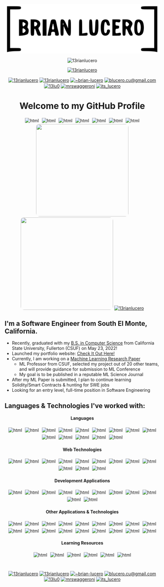 <!-- %%%%%%%%%%%%%%%%%%%%%%%%%%%%%%%%%%%%%%%%%%%%%%%%%%%%%%%%%%%%% -->
<!-- %%%%%%%%%%%%%%% PERSONAL & SM ICONS ~ SECTION %%%%%%%%%%%%%%% -->
<!-- %%%%%%%%%%%%%%%%%%%%%%%%%%%%%%%%%%%%%%%%%%%%%%%%%%%%%%%%%%%%% -->

<!-- BL PERSONAL ICON -->
<p align="center">
<a href="https://13rianlucero.github.io/" target="blank"><img align="center" src="https://raw.githubusercontent.com/13rianlucero/13rianlucero.github.io/0994a793c0de804a83e8792e21ed78e8bc882fbc/images/brian/bl-logo.svg" alt="BL | Home"/></a>
</p>

<!-- PAGE VIEW COUNTER -->
<p align="center">
<img src="https://komarev.com/ghpvc/?username=13rianlucero&label=Profile%20views&color=0e75b6&style=3d" alt="13rianlucero" />
</p>

<!-- FOLLOW MY TWITTER PLZ 🥺 -->
<p align="center">
<a href="https://twitter.com/13rianlucero" target="blank"><img src="https://img.shields.io/twitter/follow/13rianlucero?logo=twitter&style=for-the-badge" alt="13rianlucero" /></a>
</p>

<!-- SOCIAL MEDIA LINKS -->
<p align="center">
<a href="https://github.com/13rianlucero" target="blank"><img align="center" src="https://cdn.jsdelivr.net/npm/simple-icons@3.0.1/icons/github.svg" alt="13rianlucero" height="30" width="40" /></a>
<a href="https://twitter.com/13rianlucero" target="blank"><img align="center" src="https://cdn.jsdelivr.net/npm/simple-icons@3.0.1/icons/twitter.svg" alt="13rianlucero" height="30" width="40" /></a>
<a href="https://linkedin.com/in/~brian-lucero" target="blank"><img align="center" src="https://cdn.jsdelivr.net/npm/simple-icons@3.0.1/icons/linkedin.svg" alt="~brian-lucero" height="30" width="40" /></a>
<a href="mailtp:blucero.cu@gmail.com" target="blank"><img align="center" src="https://cdn.jsdelivr.net/npm/simple-icons@3.0.1/icons/gmail.svg" alt="blucero.cu@gmail.com" height="30" width="40" /></a>
<a href="https://instagram.com/13lu0" target="blank"><img align="center" src="https://cdn.jsdelivr.net/npm/simple-icons@3.0.1/icons/instagram.svg" alt="13lu0" height="30" width="40" /></a>
<a href="https://www.twitch.tv/mrswaggeroni" target="blank"><img align="center" src="https://cdn.jsdelivr.net/npm/simple-icons@3.0.1/icons/twitch.svg" alt="mrswaggeroni" height="30" width="40" /></a>
<!-- <a href="mailto:13rianlucero@csu.fullerton.edu" target="blank"><img align="center" src="https://cdn.jsdelivr.net/npm/simple-icons@3.0.1/icons/outlook.svg" alt="13rianlucero@csu.fullerton.edu" height="30" width="40" /></a> -->
<a href="https://soundcloud.com/its_lucero" target="blank"><img align="center" src="https://cdn.jsdelivr.net/npm/simple-icons@3.0.1/icons/soundcloud.svg" alt="its_lucero" height="30" width="40" /></a>
</p>

<!-- %%%%%%%%%%%%%%%%%%%%%%%%%%%%%%%%%%%%%%%%%%%%%%%%%%%%%%%%% -->
<!-- %%%%%%%%%%%%%%% WELCOME MESSAGE ~ SECTION %%%%%%%%%%%%%%% -->
<!-- %%%%%%%%%%%%%%%%%%%%%%%%%%%%%%%%%%%%%%%%%%%%%%%%%%%%%%%%% -->

<!-- WELCOME MESSAGE -->
<h1 align="center">Welcome to my GitHub Profile</h1>

<!-- ROW OF GIFS -->
<p align="center">
    <img src="https://i.pinimg.com/originals/09/c6/29/09c62903beeba336dc9da76eb5c9a107.gif" height=100px alt="html" style="vertical-align:top;margin:3px">
    <img src="https://i.pinimg.com/originals/32/44/01/324401aa18cc80c55f338dcd4674cb80.gif" height=100px alt="html" style="vertical-align:top;margin:3px">
    <img src="https://i.pinimg.com/originals/08/07/18/080718c3c5f3a56249a2ee3a825221bd.gif" height=100px alt="html" style="vertical-align:top;margin:3px">
    <img src="https://i.pinimg.com/originals/84/da/da/84dada0a5dcfd790700df3dd87897aef.gif" height=100px alt="html" style="vertical-align:top;margin:3px">
    <img src="https://i.pinimg.com/originals/35/f5/91/35f5911b6761ecd292e0ee9b8596b69f.gif" height=100px alt="html" style="vertical-align:top;margin:3px">
    <img src="https://i.pinimg.com/originals/53/ad/92/53ad929213f59c7392bf92605868021f.gif" height=100px alt="html" style="vertical-align:top;margin:3px">
    <img src="https://i.pinimg.com/originals/94/24/c4/9424c4c89a3a37536d05df7cf7d48e25.gif" height=100px alt="html" style="vertical-align:top;margin:3px">
    <!-- MY GITHUB STATS (DEFAULT THEME) --> 
    <img width="300" height="300" src="https://github-readme-stats.vercel.app/api/top-langs/?username=13rianlucero&count_private=true&theme=highcontrast&langs_count=10&hide=TypeScript,SCSS,Dockerfile&exclude_repo=CrabAgePrediction,ottergram-hw2,ottergram,projects,coffee-run,13rianlucero.github.io,SWIFT-ONLY,Light,UDP-Pinger" style="border-radius:10px;">
    <img width="300" height="300" src="https://github-readme-stats.vercel.app/api?username=13rianlucero&show_icons=true&theme=highcontrast&include_all_commits=true&hide=stars&count_private=true" style="border-radius:10px;">
    <!-- MY GITHUB STATS (TROPHIES/POINTS THEME) -->
    <a href="https://github.com/ryo-ma/github-profile-trophy">
        <img width="300" height="300" src="https://github-profile-trophy.vercel.app/?username=13rianlucero&theme=algolia&column=3&margin-w=15&margin-h=15)" alt="13rianlucero" />
    </a>
</p>

<!-- WHO AM I? -->
<h2 align="left">I'm a Software Engineer from South El Monte, California.</h2>
   
<!-- RECENT NEWS (PAST) | WHAT I'M CURRENTLY DOING (NOW) | WHAT I PLAN TO DO LATER ON (FUTURE) -->
- Recently, graduated with my [B.S. in Computer Science](https://raw.githubusercontent.com/13rianlucero/13rianlucero.github.io/main/images/csuf-graduation2022/DiplomaTeaser-FromCeremony-May23-2022.jpeg) from California State University, Fullerton (CSUF) on May 23, 2022!
- Launched my portfolio website: [Check It Out Here!](https://13rianlucero.github.io/)
- Currently, I am working on a [Machine Learning Research Paper](https://github.com/13rianlucero/CrabAgePrediction)
    - ML Professor from CSUF, selected my project out of 20 other teams, and will provide guidance for submission to ML Conference
    - My goal is to be published in a reputable ML Science Journal
- After my ML Paper is submitted, I plan to continue learning Solidity/Smart Contracts & hunting for SWE jobs
- Looking for an entry level, full-time position in Software Engineering

<!-- %%%%%%%%%%%%%%%%%%%%%%%%%%%%%%%%%%%%%%%%%%%%%%%%%%%%%%%%%%%%%%%%%% -->
<!-- %%%%%%%%%%%%%%% LANGUAGES & TECHNOLOGIES ~ SECTION %%%%%%%%%%%%%%% -->
<!-- %%%%%%%%%%%%%%%%%%%%%%%%%%%%%%%%%%%%%%%%%%%%%%%%%%%%%%%%%%%%%%%%%% -->

<!-- LANGUAGES & TECHNOLOGIES ~ ICONS -->
<h2 align="left">Languages & Technologies I've worked with:</h2>
<!-- LANGUAGES ~ HEADER -->
<h4 align="center">Languages</h4>
<!-- LANGUAGES ~ ICONS -->
<p align="center">
    <img src="https://img.shields.io/badge/c++-%2300599C.svg?style=for-the-badge&logo=c%2B%2B&logoColor=white" 
    alt="html" style="vertical-align:top; margin:3px">
    <img src="https://img.shields.io/badge/c-%2300599C.svg?style=for-the-badge&logo=c&logoColor=white)"  alt="html" style="vertical-align:top; margin:3px">
    <img src="https://img.shields.io/badge/swift-F54A2A?style=for-the-badge&logo=swift&logoColor=white"  alt="html" style="vertical-align:top; margin:3px">    
    <img src="https://img.shields.io/badge/SQL-00000F?style=for-the-badge&logo=mysql&logoColor=white"  alt="html" style="vertical-align:top; margin:3px">
    <img src="https://img.shields.io/badge/python-3670A0?style=for-the-badge&logo=python&logoColor=ffdd54"  alt="html" style="vertical-align:top; margin:3px">
    <img src="https://img.shields.io/badge/r-%23276DC3.svg?style=for-the-badge&logo=r&logoColor=white"  alt="html" style="vertical-align:top; margin:3px">
    <img src="https://img.shields.io/badge/html5-%23E34F26.svg?style=for-the-badge&logo=html5&logoColor=white"  alt="html" style="vertical-align:top; margin:3px">
    <img src="https://img.shields.io/badge/javascript-%23323330.svg?style=for-the-badge&logo=javascript&logoColor=%23F7DF1E"  alt="html" style="vertical-align:top; margin:3px">
    <img src="https://img.shields.io/badge/css3-%231572B6.svg?style=for-the-badge&logo=css3&logoColor=white"  alt="html" style="vertical-align:top; margin:3px">
    <img src="https://img.shields.io/badge/SASS-hotpink.svg?style=for-the-badge&logo=SASS&logoColor=white"  alt="html" style="vertical-align:top; margin:3px">
    <img src="https://img.shields.io/badge/typescript-%23007ACC.svg?style=for-the-badge&logo=typescript&logoColor=white"  alt="html" style="vertical-align:top; margin:3px">
    <img src="https://img.shields.io/badge/markdown-%23000000.svg?style=for-the-badge&logo=markdown&logoColor=white"  alt="html" style="vertical-align:top; margin:3px">
    <img src="https://img.shields.io/badge/x86-Assembly-00000F?style=for-the-badge&logo=intel&logoColor=whit"  alt="html" style="vertical-align:top; margin:3px">
    <img src="https://img.shields.io/badge/shell_script-%23121011.svg?style=for-the-badge&logo=gnu-bash&logoColor=white"  alt="html" style="vertical-align:top; margin:3px">
</p>
<!-- WEB TECHNOLOGIES ~ HEADER -->
<h4 align="center">Web Technologies</h4>
<!-- WEB TECHNOLOGIES ~ HEADER -->
<p align="center">  
    <img src="https://img.shields.io/badge/Gatsby-663399?style=for-the-badge&logo=gatsby&logoColor=white"  alt="html" style="vertical-align:top; margin:3px">
    <img src="https://img.shields.io/badge/React-20232A?style=for-the-badge&logo=react&logoColor=61DAFB"  alt="html" style="vertical-align:top; margin:3px">
    <img src="https://img.shields.io/badge/Bootstrap-563D7C?style=for-the-badge&logo=bootstrap&logoColor=white"  alt="html" style="vertical-align:top; margin:3px">
    <img src="https://img.shields.io/badge/jQuery-0769AD?style=for-the-badge&logo=jquery&logoColor=white"  alt="html" style="vertical-align:top; margin:3px">
    <img src="https://img.shields.io/badge/Flutter-02569B?style=for-the-badge&logo=flutter&logoColor=white"  alt="html" style="vertical-align:top; margin:3px">
    <img src="https://img.shields.io/badge/bootstrap-%23563D7C.svg?style=for-the-badge&logo=bootstrap&logoColor=white"  alt="html" style="vertical-align:top; margin:3px">
    <img src="https://img.shields.io/badge/NPM-%23000000.svg?style=for-the-badge&logo=npm&logoColor=white"  alt="html" style="vertical-align:top; margin:3px">
    <img src="https://img.shields.io/badge/node.js-6DA55F?style=for-the-badge&logo=node.js&logoColor=white"  alt="html" style="vertical-align:top; margin:3px">
    <img src="https://img.shields.io/badge/p5.js-ED225D?style=for-the-badge&logo=p5.js&logoColor=FFFFFF"  alt="html" style="vertical-align:top; margin:3px">
    <img src="https://img.shields.io/badge/yarn-%232C8EBB.svg?style=for-the-badge&logo=yarn&logoColor=white"  alt="html" style="vertical-align:top; margin:3px">
    <img src="https://img.shields.io/badge/firebase-%23039BE5.svg?style=for-the-badge&logo=firebase"  alt="html" style="vertical-align:top; margin:3px">
    <img src="https://img.shields.io/badge/p5.js-ED225D?style=for-the-badge&logo=p5.js&logoColor=FFFFFF"  alt="html" style="vertical-align:top; margin:3px">
</p>
<!-- WEB TECHNOLOGIES ~ HEADER -->
<h4 align="center">Development Applications</h4>
<!-- WEB TECHNOLOGIES ~ HEADER -->
<p align="center">
    <img src="https://img.shields.io/badge/Visual%20Studio%20Code-0078d7.svg?style=for-the-badge&logo=visual-studio-code&logoColor=white"  alt="html" style="vertical-align:top; margin:3px">
    <img src="https://img.shields.io/badge/Visual%20Studio-5C2D91.svg?style=for-the-badge&logo=visual-studio&logoColor=white"  alt="html" style="vertical-align:top; margin:3px">
    <img src="https://img.shields.io/badge/Xcode-007ACC?style=for-the-badge&logo=Xcode&logoColor=white"  alt="html" style="vertical-align:top; margin:3px">
    <img src="https://img.shields.io/badge/MySQL-00000F?style=for-the-badge&logo=mysql&logoColor=white"  alt="html" style="vertical-align:top; margin:3px">
    <img src="https://img.shields.io/badge/pycharm-143?style=for-the-badge&logo=pycharm&logoColor=black&color=black&labelColor=green"  alt="html" style="vertical-align:top; margin:3px">
    <img src="https://img.shields.io/badge/GitHub-100000?style=for-the-badge&logo=github&logoColor=white"  alt="html" style="vertical-align:top; margin:3px">
    <img src="https://img.shields.io/badge/Replit-DD1200?style=for-the-badge&logo=Replit&logoColor=white"  alt="html" style="vertical-align:top; margin:3px">
    <img src="https://img.shields.io/badge/Netlify-00C7B7?style=for-the-badge&logo=netlify&logoColor=white"  alt="html" style="vertical-align:top; margin:3px">
    <img src="https://img.shields.io/badge/adobe-%23FF0000.svg?style=for-the-badge&logo=adobe&logoColor=white"  alt="html" style="vertical-align:top; margin:3px">
    <img src="https://img.shields.io/badge/Adobe%20Creative%20Cloud-DA1F26.svg?style=for-the-badge&logo=Adobe%20Creative%20Cloud&logoColor=white"  alt="html" style="vertical-align:top; margin:3px">
    <img src="https://www.mathworks.com/matlabcentral/images/matlab-file-exchange.svg"  alt="html" style="vertical-align:top; margin:3px">
</p>
<!-- OTHER APPS & TECH ~ HEADER -->
<h4 align="center">Other Applications & Technologies</h4>
<!-- OTHER APPS & TECH ~ HEADER -->
<p align="center">
    <img src="https://img.shields.io/badge/Safari-000000?style=for-the-badge&logo=Safari&logoColor=white"  alt="html" style="vertical-align:top; margin:3px">
    <img src="https://img.shields.io/badge/Google%20Chrome-4285F4?style=for-the-badge&logo=GoogleChrome&logoColor=white"  alt="html" style="vertical-align:top; margin:3px">
    <img src="https://img.shields.io/badge/Firefox-FF7139?style=for-the-badge&logo=Firefox-Browser&logoColor=white"  alt="html" style="vertical-align:top; margin:3px">
    <img src="https://img.shields.io/badge/Edge-0078D7?style=for-the-badge&logo=Microsoft-edge&logoColor=white"  alt="html" style="vertical-align:top; margin:3px">
    <img src="https://img.shields.io/badge/Dropbox-%233B4D98.svg?style=for-the-badge&logo=Dropbox&logoColor=white"  alt="html" style="vertical-align:top; margin:3px">
    <img src="https://img.shields.io/badge/Google%20Drive-4285F4?style=for-the-badge&logo=googledrive&logoColor=white"  alt="html" style="vertical-align:top; margin:3px">
    <img src="https://img.shields.io/badge/nVIDIA-%2376B900.svg?style=for-the-badge&logo=nVIDIA&logoColor=white"  alt="html" style="vertical-align:top; margin:3px">
    <img src="https://img.shields.io/badge/Intel-Core_i7_10th-0071C5?style=for-the-badge&logo=intel&logoColor=white"  alt="html" style="vertical-align:top; margin:3px">
    <img src="https://img.shields.io/badge/Apple-MacBook_Pro_2020-999999?style=for-the-badge&logo=apple&logoColor=white"  alt="html" style="vertical-align:top; margin:3px">
    <img src="https://img.shields.io/badge/YouTube-FF0000?style=for-the-badge&logo=youtube&logoColor=white"  alt="html" style="vertical-align:top; margin:3px">
    <img src="https://img.shields.io/badge/Twitch-9146FF?style=for-the-badge&logo=twitch&logoColor=white"  alt="html" style="vertical-align:top; margin:3px">
    <img src="https://img.shields.io/badge/Discord-7289DA?style=for-the-badge&logo=discord&logoColor=white" alt="html" style="vertical-align:top; margin:3px">
    <img src="https://img.shields.io/badge/PSN-%230070D1.svg?style=for-the-badge&logo=Playstation&logoColor=white"  alt="html" style="vertical-align:top; margin:3px">
    <img src="https://img.shields.io/badge/Playstation%204-003791?style=for-the-badge&logo=playstation-4&logoColor=white"  alt="html" style="vertical-align:top; margin:3px">
    <img src="https://img.shields.io/badge/ea-%23000000.svg?style=for-the-badge&logo=ea&logoColor=white"  alt="html" style="vertical-align:top; margin:3px">
    <img src="https://img.shields.io/badge/PlayStation-003791?style=for-the-badge&logo=playstation&logoColor=white"  alt="html" style="vertical-align:top; margin:3px">
    <img src="https://img.shields.io/badge/Steam-000000?style=for-the-badge&logo=steam&logoColor=white"  alt="html" style="vertical-align:top; margin:3px">
    <img src="https://img.shields.io/badge/SoundCloud-FF3300?style=for-the-badge&logo=soundcloud&logoColor=white"  alt="html" style="vertical-align:top; margin:3px">
</p>
<!-- LEARNING RESOURCES -->
<h4 align="center">Learning Resources</h4>
<!-- LEARNING RESOURCES -->
<p align="center">
    <img src="https://img.shields.io/badge/LeetCode-000000?style=for-the-badge&logo=LeetCode&logoColor=#d16c06"  alt="html" style="vertical-align:top; margin:3px">
    <img src="https://img.shields.io/badge/Kaggle-035a7d?style=for-the-badge&logo=kaggle&logoColor=white"  alt="html" style="vertical-align:top; margin:3px">
    <img src="https://img.shields.io/badge/-Stackoverflow-FE7A16?style=for-the-badge&logo=stack-overflow&logoColor=white"  alt="html" style="vertical-align:top; margin:3px">
    <img src="https://img.shields.io/badge/Coursera-%230056D2.svg?style=for-the-badge&logo=Coursera&logoColor=white"  alt="html" style="vertical-align:top; margin:3px">
    <img src="https://img.shields.io/badge/GeeksforGeeks-gray?style=for-the-badge&logo=geeksforgeeks&logoColor=35914c"  alt="html" style="vertical-align:top; margin:3px">
    <img src="https://img.shields.io/badge/Codepen-000000?style=for-the-badge&logo=codepen&logoColor=white)"  alt="html" style="vertical-align:top; margin:3px">
</p>

<!-- %%%%%%%%%%%%%%%%%%%%%%%%%%%%%%%%%%%%%%%%%%%%%% -->
<!-- %%%%%%%%%%%%%%% FOOTER SECTION %%%%%%%%%%%%%%% -->
<!-- %%%%%%%%%%%%%%%%%%%%%%%%%%%%%%%%%%%%%%%%%%%%%% -->

# 

<!-- FOOTER ~ SOCIAL MEDIA LINKS -->
<p align="center">
    <a href="https://github.com/13rianlucero" target="blank"><img align="center" src="https://cdn.jsdelivr.net/npm/simple-icons@3.0.1/icons/github.svg" alt="13rianlucero" height="30" width="40" /></a>
    <a href="https://twitter.com/13rianlucero" target="blank"><img align="center" src="https://cdn.jsdelivr.net/npm/simple-icons@3.0.1/icons/twitter.svg" alt="13rianlucero" height="30" width="40" /></a>
    <a href="https://linkedin.com/in/~brian-lucero" target="blank"><img align="center" src="https://cdn.jsdelivr.net/npm/simple-icons@3.0.1/icons/linkedin.svg" alt="~brian-lucero" height="30" width="40" /></a>
    <a href="mailtp:blucero.cu@gmail.com" target="blank"><img align="center" src="https://cdn.jsdelivr.net/npm/simple-icons@3.0.1/icons/gmail.svg" alt="blucero.cu@gmail.com" height="30" width="40" /></a>
    <a href="https://instagram.com/13lu0" target="blank"><img align="center" src="https://cdn.jsdelivr.net/npm/simple-icons@3.0.1/icons/instagram.svg" alt="13lu0" height="30" width="40" /></a>
    <a href="https://www.twitch.tv/mrswaggeroni" target="blank"><img align="center" src="https://cdn.jsdelivr.net/npm/simple-icons@3.0.1/icons/twitch.svg" alt="mrswaggeroni" height="30" width="40" /></a>
<!-- <a href="mailto:13rianlucero@csu.fullerton.edu" target="blank"><img align="center" src="https://cdn.jsdelivr.net/npm/simple-icons@3.0.1/icons/outlook.svg" alt="13rianlucero@csu.fullerton.edu" height="30" width="40" /></a> -->
<a href="https://soundcloud.com/its_lucero" target="blank"><img align="center" src="https://cdn.jsdelivr.net/npm/simple-icons@3.0.1/icons/soundcloud.svg" alt="its_lucero" height="30" width="40" /></a>
</p>
